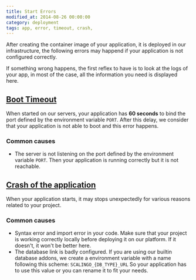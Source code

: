 ```yaml
---
title: Start Errors
modified_at: 2014-08-26 00:00:00
category: deployment
tags: app, error, timeout, crash,
---
```


After creating the container image of your application, it is deployed
in our infrastructure, the following errors may happend if your application
is not configured correctly.

If something wrong happens, the first reflex to have is to look at the logs
of your app, in most of the case, all the information you need is displayed
here.

<h2><a id="timeout" href="#">Boot Timeout</a></h2>

When started on our servers, your application has __60 seconds__ to bind the
port defined by the environment variable `PORT`. After this delay, we consider
that your application is not able to boot and this error happens.

### Common causes

* The server is not listening on the port defined by the environment variable
  `PORT`. Then your application is running correctly but it is not reachable.


<h2><a id="crashed", href="#">Crash of the application</a></h2>

When your application starts, it may stops unexpectedly for various reasons
related to your project.

### Common causes

* Syntax error and import error in your code. Make sure that your project is
  working correctly locally before deploying it on our platform. If it
  doesn't, it won't be better here.
* The database link is badly configured. If you are using our builtin database
  addons, we create a environment variable with a name following this scheme:
  `SCALINGO_{DB_TYPE}_URL` So your application has to use this value or you can
  rename it to fit your needs.

    
